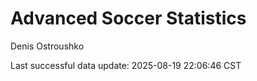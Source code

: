# Advanced Soccer Statistics
Denis Ostroushko

<!-- gfm -->

Last successful data update: 2025-08-19 22:06:46 CST

